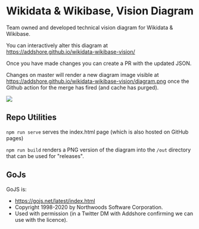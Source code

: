 # Wikidata & Wikibase, Vision Diagram

Team owned and developed technical vision diagram for Wikidata & Wikibase.

You can interactively alter this diagram at https://addshore.github.io/wikidata-wikibase-vision/

Once you have made changes you can create a PR with the updated JSON.

Changes on master will render a new diagram image visible at https://addshore.github.io/wikidata-wikibase-vision/diagram.png once the Github action for the merge has fired (and cache has purged).

![](https://addshore.github.io/wikidata-wikibase-vision/diagram.png)

## Repo Utilities

`npm run serve` serves the index.html page (which is also hosted on GitHub pages)

`npm run build` renders a PNG version of the diagram into the `/out` directory that can be used for "releases".

## GoJs

GoJS is:

- https://gojs.net/latest/index.html
- Copyright 1998-2020 by Northwoods Software Corporation.
- Used with permission (in a Twitter DM with Addshore confirming we can use with the licence).
